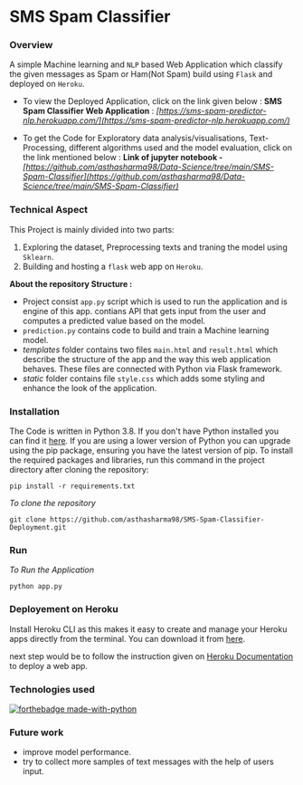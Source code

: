 # SMS Spam Classifier 

### Overview

A simple Machine learning and `NLP` based Web Application which classify the given messages as Spam or Ham(Not Spam) build using `Flask` and deployed on `Heroku`.

- To view the Deployed Application, click on the link given below : 
  **SMS Spam Classifier Web Application** : *[https://sms-spam-predictor-nlp.herokuapp.com/](https://sms-spam-predictor-nlp.herokuapp.com/)*
  
- To get the Code for Exploratory data analysis/visualisations, Text-Processing, different algorithms used and the model evaluation, click on the link mentioned below :
  **Link of jupyter notebook -** *[https://github.com/asthasharma98/Data-Science/tree/main/SMS-Spam-Classifier](https://github.com/asthasharma98/Data-Science/tree/main/SMS-Spam-Classifier)*

 ### Technical Aspect
 
 This Project is mainly divided into two parts:
 
 1. Exploring the dataset, Preprocessing texts and traning the model using `Sklearn`.
 2. Building and hosting a `flask` web app on `Heroku`.

**About the repository Structure :**

- Project consist `app.py` script which is used to run the application and is engine of this app. contians API that gets input from the user and computes a predicted value based on the model.
- `prediction.py` contains code to build and train a Machine learning model.
- *templates* folder contains two files `main.html` and `result.html` which describe the structure of the app and the way this web application behaves. These files are connected with Python via Flask framework.  
- *static* folder contains file `style.css` which adds some styling and enhance the look of the application. 

### Installation

The Code is written in Python 3.8. If you don't have Python installed you can find it [here](https://www.python.org/downloads/). If you are using a lower version of Python you can upgrade using the pip package, ensuring you have the latest version of pip. To install the required packages and libraries, run this command in the project directory after cloning the repository:

```
pip install -r requirements.txt 
```

*To clone the repository*

```
git clone https://github.com/asthasharma98/SMS-Spam-Classifier-Deployment.git
```

### Run 

*To Run the Application*

```
python app.py
```

### Deployement on Heroku

Install Heroku CLI as this makes it easy to create and manage your Heroku apps directly from the terminal. 
You can download it from [here](https://devcenter.heroku.com/articles/heroku-cli).

next step would be to follow the instruction given on [Heroku Documentation](https://devcenter.heroku.com/articles/getting-started-with-python) to deploy a web app.

### Technologies used 

[![forthebadge made-with-python](http://ForTheBadge.com/images/badges/made-with-python.svg)](https://www.python.org/)

### Future work 

- improve model performance.
- try to collect more samples of text messages with the help of users input.




